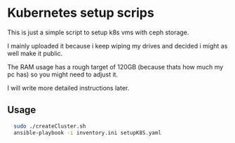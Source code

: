# Kubernetes setup scrips

This is just a simple script to setup k8s vms with ceph storage.

I mainly uploaded it because i keep wiping my drives and decided i might as well make it public.

The RAM usage has a rough target of 120GB (because thats how much my pc has) so you might need to adjust it.

I will write more detailed instructions later.

## Usage

```bash
  sudo ./createCluster.sh
  ansible-playbook -i inventory.ini setupK8S.yaml
```

